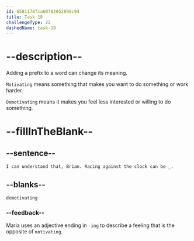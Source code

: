 ```yaml
---
id: 6581178fca60702052899c94
title: Task 18
challengeType: 22
dashedName: task-18
---
```


<!--
AUDIO REFERENCE:
Maria: I can understand that, Brian. Racing against the clock can be demotivating.
-->

# --description--

Adding a prefix to a word can change its meaning.

`Motivating` means something that makes you want to do something or work harder.

`Demotivating` means it makes you feel less interested or willing to do something.

# --fillInTheBlank--

## --sentence--

`I can understand that, Brian. Racing against the clock can be _.`

## --blanks--

`demotivating`

### --feedback--

Maria uses an adjective ending in `-ing` to describe a feeling that is the opposite of `motivating`.
